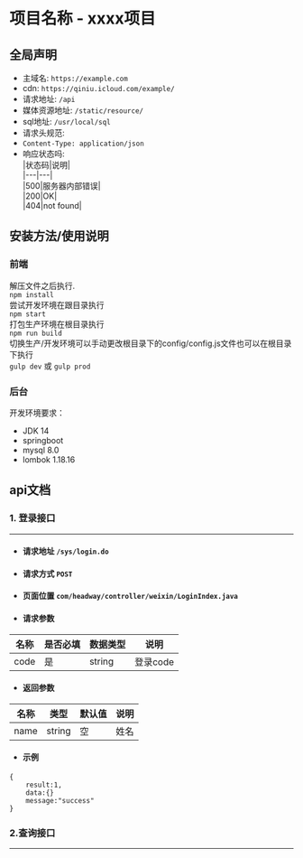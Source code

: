 # 项目名称 - xxxx项目
## 全局声明
- 主域名: `https://example.com`
- cdn: `https://qiniu.icloud.com/example/`
- 请求地址: `/api`
- 媒体资源地址: `/static/resource/`
- sql地址:  `/usr/local/sql`
- 请求头规范:   
- `Content-Type: application/json`
- 响应状态吗:  
    |状态码|说明|  
    |---|---|  
    |500|服务器内部错误|  
    |200|OK|  
    |404|not found|  
## 安装方法/使用说明
### 前端   
解压文件之后执行.  
`npm install`  
尝试开发环境在跟目录执行  
`npm start`  
打包生产环境在根目录执行  
`npm run build`  
切换生产/开发环境可以手动更改根目录下的config/config.js文件也可以在根目录下执行  
`gulp dev` 或 `gulp prod`  
### 后台  
开发环境要求：     
   - JDK 14
   - springboot
   - mysql 8.0
   - lombok 1.18.16
## api文档
### 1. 登录接口
---
- ####  请求地址 `/sys/login.do`
- #### 请求方式 `POST`
- ####  页面位置 `com/headway/controller/weixin/LoginIndex.java`
- ####  请求参数
|名称|是否必填|数据类型|说明|
|---|---|---|---|
|code|是|string|登录code|
- #### 返回参数
|名称|类型|默认值|说明|
|---|---|---|---|
|name|string|空|姓名|
- #### 示例
 ``` 
 {
     result:1,
     data:{}
     message:"success"
 }
 ```
### 2.查询接口
---